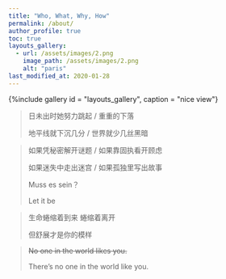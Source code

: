 ```yaml
---
title: "Who, What, Why, How"
permalink: /about/
author_profile: true
toc: true
layouts_gallery:
  - url: /assets/images/2.png
    image_path: /assets/images/2.png
    alt: "paris"
last_modified_at: 2020-01-28
---
```


{%include gallery id = "layouts_gallery", caption = "nice view"}



> 日未出时她努力跳起 / 重重的下落 
>
> 地平线就下沉几分 / 世界就少几丝黑暗
>



> 如果凭秘密解开谜题 / 如果靠固执看开顾虑
>
> 如果迷失中走出迷宫 / 如果孤独里写出故事
>
> 
>
> Muss es sein？
>
> Let it be



> 生命蜷缩着到来 蜷缩着离开
>
> 但舒展才是你的模样



> ~~No one in the world likes you.~~
>
> There’s no one in the world like you.
